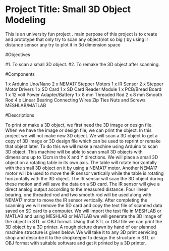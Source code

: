 # Project Title: Small 3D Object Modeling

This is an university  fun project .  main perpose of this project is to  create and prototype that  only try to scan any object(not so big ) by using ir distance sensor any try to plot it in 3d dimension space 


#Objectives

#1.	To scan a small 3D object.
#2.	To remake the 3D object after scanning.


#Components

1 x Arduino Uno/Nano
2 x NEMA17 Stepper Motors
1 x IR Sensor
2 x Stepper Motor Drivers
1 x SD Card
1 x SD Card Reader Module
1 x PCB/Bread Board
1 x 12 volt Power Adapter/Battery
1 x 8 mm Threaded Rod
2 x 8 mm Smooth Rod
4 x Linear Bearing
Connecting Wires
Zip Ties
Nuts and Screws
MESHLAB/MATLAB

#Descriptions
<p>To print or make a 3D object, we first need the 3D image or design file. When we have the image or design file, we can print the object. In this project we will not make new 3D object. We will scan a 3D object to get a copy of 3D image or 3D design file which can be used to reprint or remake that object later. To do this we will make a machine using Arduino to scan 3D object. This machine will be able to scan small 3D objects with dimensions up to 13cm in the X and Y directions. We will place a small 3D object on a rotating table in its own axis. The table will rotate horizontally with the small 3D object on it by using a NEMA17 motor. Another NEMA17 motor will be used to move the IR sensor vertically while the table is rotating horizontally with the 3D object. The IR sensor will scan the 3D object during these motion and will save the data on a SD card. The IR sensor will give a direct analog output according to the measured distance. Four linear bearing, one threaded rod and two smooth rod will be used along with NEMA17 motor to move the IR sensor vertically. After completing the scanning we will remove the SD card and copy the text file of scanned data saved on SD card to a computer. We will import the text file in MESHLAB or MATLAB and using MESHLAB or MATLAB we will generate the 3D image of the object in STL or OBJ format. Using that STL or OBJ file we can print the 3D object by a 3D printer. A rough picture drawn by hand of our planned machine structure is given below. We will take it to any 3D print servicing shop and describe it to the shopkeeper to design the structure in STL or OBJ format with suitable software and get it printed by a 3D printer.<p>

